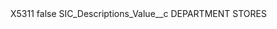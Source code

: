 <?xml version="1.0" encoding="UTF-8"?>
<CustomMetadata xmlns="http://soap.sforce.com/2006/04/metadata" xmlns:xsi="http://www.w3.org/2001/XMLSchema-instance" xmlns:xsd="http://www.w3.org/2001/XMLSchema">
    <label>X5311</label>
    <protected>false</protected>
    <values>
        <field>SIC_Descriptions_Value__c</field>
        <value xsi:type="xsd:string">DEPARTMENT STORES</value>
    </values>
</CustomMetadata>

